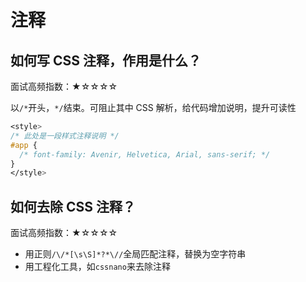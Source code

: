 # 注释

## 如何写 CSS 注释，作用是什么？

面试高频指数：★☆☆☆☆

以`/*`开头，`*/`结束。可阻止其中 CSS 解析，给代码增加说明，提升可读性

```css
<style>
/* 此处是一段样式注释说明 */
#app {
  /* font-family: Avenir, Helvetica, Arial, sans-serif; */
}
</style>
```

## 如何去除 CSS 注释？

面试高频指数：★☆☆☆☆

- 用正则`/\/*[\s\S]*?*\//`全局匹配注释，替换为空字符串
- 用工程化工具，如`cssnano`来去除注释
